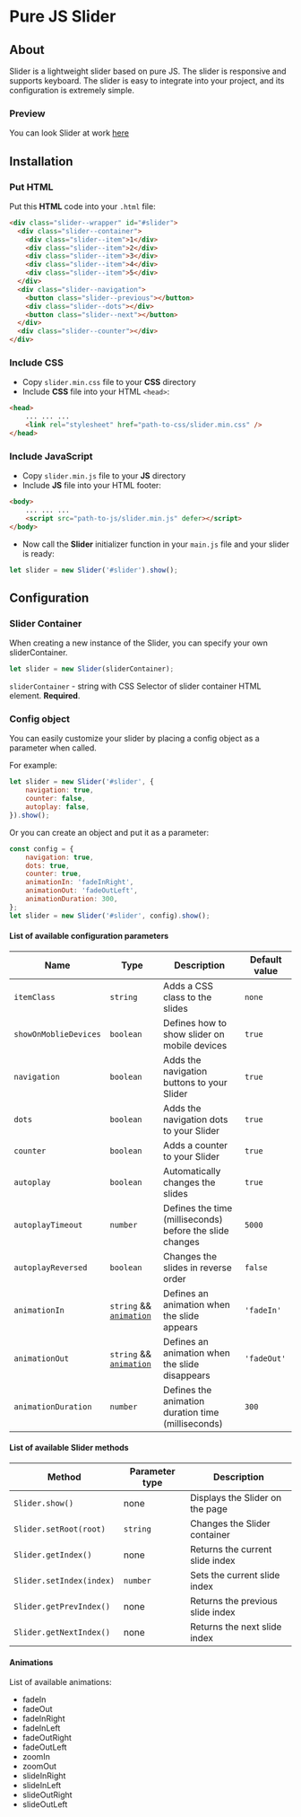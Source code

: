 # Pure JS Slider

## About

Slider is a lightweight slider based on pure JS. The slider is responsive and supports keyboard. The slider is easy to integrate into your project, and its configuration is extremely simple.

### Preview

You can look Slider at work [here](https://quetan.github.io/Slider/index.html)

## Installation

### Put HTML

Put this **HTML** code into your `.html` file:

```html
<div class="slider--wrapper" id="#slider">
  <div class="slider--container">
    <div class="slider--item">1</div>
	<div class="slider--item">2</div>
  	<div class="slider--item">3</div>
	<div class="slider--item">4</div>
	<div class="slider--item">5</div>
  </div>
  <div class="slider--navigation">
	<button class="slider--previous"></button>
	<div class="slider--dots"></div>
	<button class="slider--next"></button>
  </div>
  <div class="slider--counter"></div>
</div>
```

### Include CSS

- Copy `slider.min.css` file to your **CSS** directory
- Include **CSS** file into your HTML `<head>`: <br>

```html
<head>
	... ... ...
	<link rel="stylesheet" href="path-to-css/slider.min.css" />
</head>
```

### Include JavaScript

- Copy `slider.min.js` file to your **JS** directory
- Include **JS** file into your HTML footer: <br>

```html
<body>
	... ... ...
	<script src="path-to-js/slider.min.js" defer></script>
</body>
```

- Now call the **Slider** initializer function in your `main.js` file and your slider is ready: <br>

```javascript
let slider = new Slider('#slider').show();
```

## Configuration

### Slider Container

When creating a new instance of the Slider, you can specify your own sliderContainer.

```javascript
let slider = new Slider(sliderContainer);
```

`sliderContainer` - string with CSS Selector of slider container HTML element. **Required**.

### Config object

You can easily customize your slider by placing a config object as a parameter when called.

For example:

```javascript
let slider = new Slider('#slider', {
	navigation: true,
	counter: false,
	autoplay: false,
}).show();
```

Or you can create an object and put it as a parameter:

```javascript
const config = {
	navigation: true,
	dots: true,
	counter: true,
	animationIn: 'fadeInRight',
	animationOut: 'fadeOutLeft',
	animationDuration: 300,
};
let slider = new Slider('#slider', config).show();
```

#### List of available configuration parameters

| Name                  | Type                                   | Description                                              | Default value |
| --------------------- | -------------------------------------- | -------------------------------------------------------- | ------------- |
| `itemClass`           | `string`                               | Adds a CSS class to the slides                           | `none`        |
| `showOnMoblieDevices` | `boolean`                              | Defines how to show slider on mobile devices             | `true`        |
| `navigation`          | `boolean`                              | Adds the navigation buttons to your Slider               | `true`        |
| `dots`                | `boolean`                              | Adds the navigation dots to your Slider                  | `true`        |
| `counter`             | `boolean`                              | Adds a counter to your Slider                            | `true`        |
| `autoplay`            | `boolean`                              | Automatically changes the slides                         | `true`        |
| `autoplayTimeout`     | `number`                               | Defines the time (milliseconds) before the slide changes | `5000`        |
| `autoplayReversed`    | `boolean`                              | Changes the slides in reverse order                      | `false`       |
| `animationIn`         | `string` && [`animation`](#Animations) | Defines an animation when the slide appears              | `'fadeIn'`    |
| `animationOut`        | `string` && [`animation`](#Animations) | Defines an animation when the slide disappears           | `'fadeOut'`   |
| `animationDuration`   | `number`                               | Defines the animation duration time (milliseconds)       | `300`         |

#### List of available Slider methods

| Method                   | Parameter type | Description                      |
| ------------------------ | -------------- | -------------------------------- |
| `Slider.show()`          | none           | Displays the Slider on the page  |
| `Slider.setRoot(root)`   | `string`       | Changes the Slider container     |
| `Slider.getIndex()`      | none           | Returns the current slide index  |
| `Slider.setIndex(index)` | `number`       | Sets the current slide index     |
| `Slider.getPrevIndex()`  | none           | Returns the previous slide index |
| `Slider.getNextIndex()`  | none           | Returns the next slide index     |

#### Animations

List of available animations:

- fadeIn
- fadeOut
- fadeInRight
- fadeInLeft
- fadeOutRight
- fadeOutLeft
- zoomIn
- zoomOut
- slideInRight
- slideInLeft
- slideOutRight
- slideOutLeft
